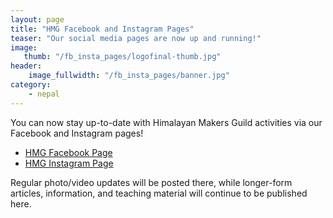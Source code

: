 ```yaml
---
layout: page
title: "HMG Facebook and Instagram Pages"
teaser: "Our social media pages are now up and running!"
image:
   thumb: "/fb_insta_pages/logofinal-thumb.jpg"
header:
    image_fullwidth: "/fb_insta_pages/banner.jpg"
category:
    - nepal
---
```


You can now stay up-to-date with Himalayan Makers Guild activities via our Facebook and Instagram pages!

*	[HMG Facebook Page](https://www.facebook.com/hmg.smd/)
*	[HMG Instagram Page](https://instagram.com/himalayanmakersguild/)

Regular photo/video updates will be posted there, while longer-form articles, information, and teaching material will continue to be published here.